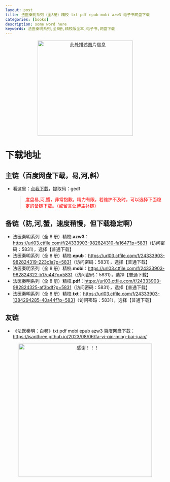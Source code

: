 ```yaml
---
layout: post
title: 法医秦明系列（全8册）精校 txt pdf epub mobi azw3 电子书网盘下载
categories: [books]
description: some word here
keywords: 法医秦明系列,全8册,精校版全本,电子书,网盘下载
---
```


<div align="center"><img src="https://qweree.cn/wp-content/uploads/2024/10/fa-yi-qin-min-xi-lie-quan-8-ce-tuya.jpg" alt="此处描述图片信息" width="300px" height="auto"></div>

# 下载地址

## 主链（百度网盘下载，易,河,斜）

- 看这里：[点我下载](https://pan.baidu.com/s/1iMXUbSbtZQZjDcqDmnWUyw?pwd=gedf)，提取码：gedf

  > <p style="color:red" >度盘易,河,蟹，非常抱歉。精力有限，若维护不及时，可以选择下面稳定的备链下载。（或留言让博主补链）</p>

## 备链（防,河,蟹，速度稍慢，但下载稳定啊）

- 法医秦明系列（全 8 册）精校.**azw3**：<https://url03.ctfile.com/f/24333903-982824310-fa1647?p=5831>（访问密码：5831），选择【普通下载】
- 法医秦明系列（全 8 册）精校.**epub**：<https://url03.ctfile.com/f/24333903-982824319-223c1a?p=5831>（访问密码：5831），选择【普通下载】
- 法医秦明系列（全 8 册）精校.**mobi**：<https://url03.ctfile.com/f/24333903-982824322-b17c44?p=5831>（访问密码：5831），选择【普通下载】
- 法医秦明系列（全 8 册）精校.**pdf**：<https://url03.ctfile.com/f/24333903-982824325-af3bdf?p=5831>（访问密码：5831），选择【普通下载】
- 法医秦明系列（全 8 册）精校.**txt**：<https://url03.ctfile.com/f/24333903-1384294285-40a44f?p=5831>（访问密码：5831），选择【普通下载】

## 友链

- 《法医秦明：白卷》txt pdf mobi epub azw3 百度网盘下载：<https://isanthree.github.io/2023/08/06/fa-yi-qin-ming-bai-juan/>

<div align="center"><img src="https://pic.imgdb.cn/item/6707df6bd29ded1a8ce37031.gif" alt="感谢！！！" width="420px" height="auto"/></div>
